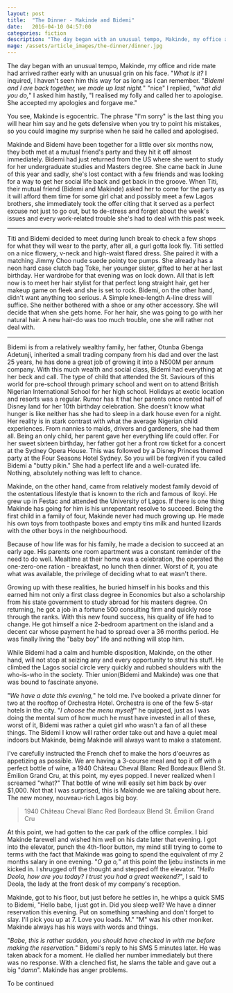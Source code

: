 ```yaml
---
layout: post
title:  "The Dinner - Makinde and Bidemi"
date:   2016-04-10 04:57:00
categories: fiction
description: "The day began with an unusual tempo, Makinde, my office and ride mate had arrived rather early with an unusual grin on his face."
mage: /assets/article_images/the-dinner/dinner.jpg
---
```


The day began with an unusual tempo, Makinde, my office and ride mate had arrived rather early with an unusual grin on his face.
"<em>What is it?</em> I inquired, I haven't seen him this way for as long as I can remember. "<em>Bidemi and I are back together, we made up last night.</em>" "nice" I replied, "<em>what did you do,</em>" I asked him  hastily, "I realised my folly and called her to apologise. She accepted my apologies and forgave me."

You see, Makinde is egocentric. The phrase "I'm sorry" is the last thing you will hear him say and he gets defensive when you try to point his mistakes, so you could imagine my surprise when he said he called and apologised.

Makinde and Bidemi have been together for a little over six months now, they both met at a mutual friend's party and they hit it off almost immediately. Bidemi had just returned from the US where she went to study for her undergraduate studies and Masters degree. She came back in June of this year and sadly, she's lost contact with a few friends and was looking for a way to get her social life back and get back in the groove. When Titi, their mutual friend (Bidemi and Makinde) asked her to come for the party as it will afford them time for some girl chat and possibly meet a few Lagos brothers, she immediately took the offer citing that it served as a perfect excuse not just to go out, but to de-stress and forget about the week's issues and every work-related trouble she's had to deal with this past week.

<hr>
Titi and Bidemi decided to meet during lunch break to check a few shops for what they will wear to the party, after all, a gurl gotta look fly. Titi settled on a nice flowery, v-neck and high-waist flared dress. She paired it with a matching Jimmy Choo nude suede pointy toe pumps. She already has a neon hard case clutch bag Toke, her younger sister, gifted to her at her last birthday. Her wardrobe for that evening was on lock down. All that is left now is to meet her hair stylist for that perfect long straight hair, get her makeup game on fleek and she is set to rock. Bidemi, on the other hand, didn't want anything too serious. A Simple knee-length A-line dress will suffice. She neither bothered with a shoe or any other accessory. She will decide that when she gets home. For her hair, she was going to go with her natural hair. A new hair-do  was too much trouble, one she will rather not deal with.
<hr>


Bidemi is from a relatively wealthy family, her father, Otunba Gbenga Adetunji, inherited a small trading company from his dad and over the last 25 years, he has done a great job of growing it into a N500M per annum company. With this much wealth and social class, Bidemi had everything at her beck and call. The type of child that attended the St. Saviours of this world for pre-school through primary school and went on to attend British Nigerian International School for her high school. Holidays at exotic location and resorts was a regular. Rumor has it that her parents once rented half of Disney land for her 10th birthday celebration. She doesn't know what hunger is like neither has she had to sleep in a dark house even for a night. Her reality is in stark contrast with what the average Nigerian child experiences.  From nannies to maids, drivers and gardeners, she had them all. Being an only child, her parent gave her everything life could offer. For her sweet sixteen birthday, her father got her a front row ticket for a concert at the Sydney Opera House. This was followed by a Disney Princes themed party at the Four Seasons Hotel Sydney. So you will be forgiven if you called Bidemi a "butty pikin." She had a perfect life and a well-curated life. Nothing, absolutely nothing was left to chance.

Makinde, on the other hand, came from relatively modest family devoid of the ostentatious lifestyle that is known to the rich and famous of Ikoyi. He grew up in Festac and attended the University of Lagos. If there is one thing Makinde has going for him is his unrepentant resolve to succeed. Being the first child in a family of four, Makinde never had much growing up. He made his own toys from toothpaste boxes and empty tins milk and hunted lizards with the other boys in the neighbourhood. 

Because of how life was for his family, he made a decision to succeed at an early age. His parents one room apartment was a constant reminder of the need to do well. Mealtime at their home was a celebration, the operated the one-zero-one ration - breakfast, no lunch then dinner. Worst of it, you ate what was available, the privilege of deciding what to eat wasn't there.

Growing up with these realities, he buried himself in his books and this earned him not only a first class degree in Economics but also a scholarship from his state government to study abroad for his masters degree. On returning, he got a job in a fortune 500 consulting firm and quickly rose through the ranks. With this new found success, his quality of life had to change. He got himself a nice 2-bedroom apartment on the island and a decent car whose payment he had to spread over a 36 months period. He was finally living the "baby boy" life and nothing will stop him.

While Bidemi had a calm and humble disposition, Makinde, on the other hand, will not stop at seizing any and every opportunity to strut his stuff. He climbed the Lagos social circle very quickly and rubbed shoulders with the who-is-who in the society.  Thier union(Bidemi and Makinde) was one that was bound to fascinate anyone.

"<em>We have a date this evening,</em>" he told me. I've booked a private dinner for two at the rooftop of Orchestra Hotel. Orchestra is one of the few 5-star hotels in the city. "<em>I choose the menu myself</em>" he quipped, just as I was doing the mental sum of how much he must have invested in all of these, worst of it, Bidemi was rather a quiet girl who wasn't a fan of all these things. The Bidemi I know will rather order take out and have a quiet meal indoors but Makinde, being Makinde will always want to make a statement.

I've carefully instructed the French chef to make the hors d'oeuvres as appetizing as possible. We are having a 3-course meal and top it off with a perfect bottle of wine, a 1940 Château Cheval Blanc Red Bordeaux Blend St. Émilion Grand Cru, at this point, my eyes popped. I never realized when I screamed "what?" That bottle of wine will easily set him back by over $1,000. Not that I was surprised, this is Makinde we are talking about here. The new money, nouveau-rich Lagos big boy.

>1940 Château Cheval Blanc Red Bordeaux Blend St. Émilion Grand Cru

At this point, we had gotten to the car park of the office complex. I bid Makinde farewell and wished him well on his date later that evening. I got into the elevator, punch the 4th-floor button, my mind still trying to come to terms with the fact that Makinde was going to spend the equivalent of my 2 months salary in one evening. "<em>O ga o,</em>" at this point the Ijebu instincts in me kicked in. I shrugged off the thought and stepped off the elevator. "<em>Hello Deola, how are you today? I trust you had a great weekend?</em>", I said to Deola, the lady at the front desk of my company's reception.

Makinde, got to his floor, but just before he settles in, he whips a quick SMS to Bidemi, "Hello babe, I just got in. Did you sleep well? We have a dinner reservation this evening. Put on something smashing and don't forget to slay. I'll pick you up at 7. Love you loads. M." "M" was his other moniker. Makinde always has his ways with words and things.

"<em>Babe, this is rather sudden, you should have checked in with me before making the reservation.</em>" Bidemi's reply to his SMS 5 minutes later. He was taken aback for a moment.  He dialled her number immediately but there was no response. With a clenched fist, he slams the table and gave out a big "<em>damn</em>". Makinde has anger problems.

To be continued